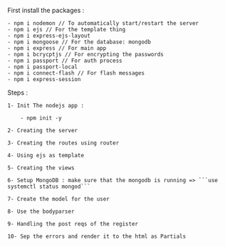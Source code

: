 First install the packages :
    
    - npm i nodemon // To automatically start/restart the server
    - npm i ejs // For the template thing
    - npm i express-ejs-layout
    - npm i mongoose // For the database: mongodb
    - npm i express // For main app 
    - npm i bcrycptjs // For encrypting the passwords
    - npm i passport // For auth process
    - npm i passport-local 
    - npm i connect-flash // For flash messages
    - npm i express-session



Steps : 

    1- Init The nodejs app :

        - npm init -y 
    
    2- Creating the server

    3- Creating the routes using router

    4- Using ejs as template 

    5- Creating the views 

    6- Setup MongoDB : make sure that the mongodb is running => ```use systemctl status mongod```

    7- Create the model for the user

    8- Use the bodyparser

    9- Handling the post reqs of the register

    10- Sep the errors and render it to the html as Partials 

    


